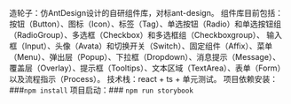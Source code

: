 造轮子：仿AntDesign设计的自研组件库，对标ant-design。 
组件库目前包括：按钮（Button）、图标（Icon）、标签（Tag）、单选按钮（Radio）和单选按钮组（RadioGroup）、多选框（Checkbox）和多选框组（Checkboxgroup）、
输入框（Input）、头像（Avata）和切换开关（Switch）、固定组件（Affix）、菜单（Menu）、弹出层（Popup）、下拉框（Dropdown）、消息提示（Message）、
覆盖层（Overlay）、提示框（Tooltips）、文本区域（TextArea）、表单（Form）以及流程指示（Process）。
技术栈：react + ts + 单元测试。
项目依赖安装：
###`npm install`
项目启动：### `npm run storybook`
